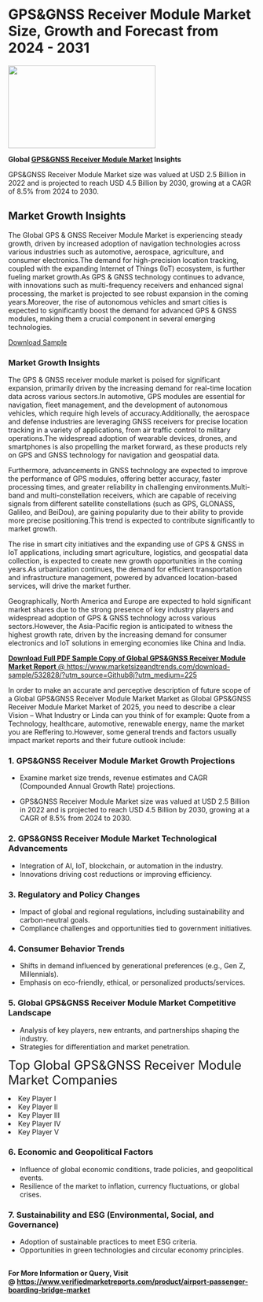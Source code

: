 <H1>GPS&GNSS Receiver Module Market Size, Growth and Forecast from 2024 - 2031</H1><img class="aligncenter size-medium wp-image-584254" src="https://thirdeyenews.in/wp-content/uploads/2024/09/Global-Market-Research-300x168.jpeg" alt="" width="300" height="168" /><p><strong>Global&nbsp;<a href="https://www.marketsizeandtrends.com/download-sample/532828/?utm_source=Github8j?utm_medium=225">GPS&GNSS Receiver Module Market</a> Insights</strong></p><p>GPS&GNSS Receiver Module Market size was valued at USD 2.5 Billion in 2022 and is projected to reach USD 4.5 Billion by 2030, growing at a CAGR of 8.5% from 2024 to 2030.</p><p><h2>Market Growth Insights</h2> <p>The Global GPS & GNSS Receiver Module Market is experiencing steady growth, driven by increased adoption of navigation technologies across various industries such as automotive, aerospace, agriculture, and consumer electronics.The demand for high-precision location tracking, coupled with the expanding Internet of Things (IoT) ecosystem, is further fueling market growth.As GPS & GNSS technology continues to advance, with innovations such as multi-frequency receivers and enhanced signal processing, the market is projected to see robust expansion in the coming years.Moreover, the rise of autonomous vehicles and smart cities is expected to significantly boost the demand for advanced GPS & GNSS modules, making them a crucial component in several emerging technologies.</p> <p><a href="#">Download Sample</a></p> <h3>Market Growth Insights</h3> <p>The GPS & GNSS receiver module market is poised for significant expansion, primarily driven by the increasing demand for real-time location data across various sectors.In automotive, GPS modules are essential for navigation, fleet management, and the development of autonomous vehicles, which require high levels of accuracy.Additionally, the aerospace and defense industries are leveraging GNSS receivers for precise location tracking in a variety of applications, from air traffic control to military operations.The widespread adoption of wearable devices, drones, and smartphones is also propelling the market forward, as these products rely on GPS and GNSS technology for navigation and geospatial data.</p> <p>Furthermore, advancements in GNSS technology are expected to improve the performance of GPS modules, offering better accuracy, faster processing times, and greater reliability in challenging environments.Multi-band and multi-constellation receivers, which are capable of receiving signals from different satellite constellations (such as GPS, GLONASS, Galileo, and BeiDou), are gaining popularity due to their ability to provide more precise positioning.This trend is expected to contribute significantly to market growth.</p> <p>The rise in smart city initiatives and the expanding use of GPS & GNSS in IoT applications, including smart agriculture, logistics, and geospatial data collection, is expected to create new growth opportunities in the coming years.As urbanization continues, the demand for efficient transportation and infrastructure management, powered by advanced location-based services, will drive the market further.</p> <p>Geographically, North America and Europe are expected to hold significant market shares due to the strong presence of key industry players and widespread adoption of GPS & GNSS technology across various sectors.However, the Asia-Pacific region is anticipated to witness the highest growth rate, driven by the increasing demand for consumer electronics and IoT solutions in emerging economies like China and India.</p> <p><a href="#"></p><p><span class=""><strong>Download Full PDF Sample Copy of Global GPS&GNSS Receiver Module Market Report</strong> @ <a href="https://www.marketsizeandtrends.com/download-sample/532828/?utm_source=Github8j?utm_medium=225" target="_blank">https://www.marketsizeandtrends.com/download-sample/532828/?utm_source=Github8j?utm_medium=225</a></span></p><p>In order to make an accurate and perceptive description of future scope of a Global&nbsp;GPS&GNSS Receiver Module Market Market as Global&nbsp;GPS&GNSS Receiver Module Market Market of 2025, you need to describe a clear Vision &ndash; What Industry or Linda can you think of for example: Quote from a Technology, healthcare, automotive, renewable energy, name the market you are Reffering to.However, some general trends and factors usually impact market reports and their future outlook include:</p><h3>1.&nbsp;<strong>GPS&GNSS Receiver Module Market Growth Projections</strong></h3><ul><li>Examine market size trends, revenue estimates and CAGR (Compounded Annual Growth Rate) projections.</li><li><p>GPS&GNSS Receiver Module Market size was valued at USD 2.5 Billion in 2022 and is projected to reach USD 4.5 Billion by 2030, growing at a CAGR of 8.5% from 2024 to 2030.</p></li></ul><h3>2.&nbsp;<strong>GPS&GNSS Receiver Module Market Technological Advancements</strong></h3><ul><li>Integration of AI, IoT, blockchain, or automation in the industry.</li><li>Innovations driving cost reductions or improving efficiency.</li></ul><h3>3.&nbsp;<strong>Regulatory and Policy Changes</strong></h3><ul><li>Impact of global and regional regulations, including sustainability and carbon-neutral goals.</li><li>Compliance challenges and opportunities tied to government initiatives.</li></ul><h3>4.&nbsp;<strong>Consumer Behavior Trends</strong></h3><ul><li>Shifts in demand influenced by generational preferences (e.g., Gen Z, Millennials).</li><li>Emphasis on eco-friendly, ethical, or personalized products/services.</li></ul><h3>5.&nbsp;<strong>Global GPS&GNSS Receiver Module Market Competitive Landscape</strong></h3><ul><li>Analysis of key players, new entrants, and partnerships shaping the industry.</li><li>Strategies for differentiation and market penetration.</li></ul><p data-pm-slice="1 1 []"><span style="color: inherit; font-family: inherit; font-size: 25px;">Top Global GPS&GNSS Receiver Module Market Companies</span></p><div class="" data-test-id=""><p><li>Key Player I</li><li> Key Player II</li><li> Key Player III</li><li> Key Player IV</li><li> Key Player V</li></p></div><h3>6.&nbsp;<strong>Economic and Geopolitical Factors</strong></h3><ul><li>Influence of global economic conditions, trade policies, and geopolitical events.</li><li>Resilience of the market to inflation, currency fluctuations, or global crises.</li></ul><h3>7.&nbsp;<strong>Sustainability and ESG (Environmental, Social, and Governance)</strong></h3><ul><li>Adoption of sustainable practices to meet ESG criteria.</li><li>Opportunities in green technologies and circular economy principles.</li></ul><h2><strong style="font-size: 14px;">For More Information or Query, Visit @&nbsp;</strong><a style="background-color: #ffffff; font-size: 14px;" href="https://www.marketsizeandtrends.com/report/gps-gnss-receiver-module-market/" target="_blank">https://www.verifiedmarketreports.com/product/airport-passenger-boarding-bridge-market</a></h2>